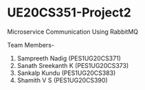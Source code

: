 # UE20CS351-Project2
Microservice Communication Using RabbitMQ

Team Members-

1) Sampreeth Nadig (PES1UG20CS371)
2) Sanath Sreekanth K (PES1UG20CS373)
3) Sankalp Kundu (PES1UG20CS383)
4) Shamith V S (PES1UG20CS390)
